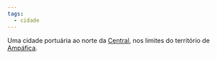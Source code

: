 ```yaml
---
tags:
  - cidade
---
```

Uma cidade portuária ao norte da [Central](./Central/index.md), nos limites do território de [Ampáfica](./index.md).